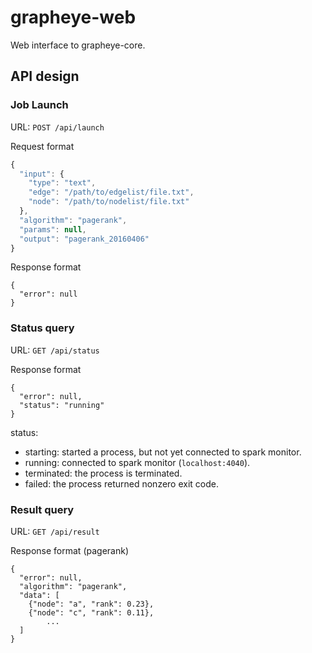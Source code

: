 # grapheye-web

Web interface to grapheye-core.

## API design

### Job Launch

URL: `POST /api/launch`

Request format

```js
{
  "input": {
    "type": "text",
    "edge": "/path/to/edgelist/file.txt",
    "node": "/path/to/nodelist/file.txt"
  },
  "algorithm": "pagerank",
  "params": null,
  "output": "pagerank_20160406"
}
```

Response format

```
{
  "error": null
}
```

### Status query

URL: `GET /api/status`

Response format

```
{
  "error": null,
  "status": "running"
}
```

status:

- starting: started a process, but not yet connected to spark monitor.
- running: connected to spark monitor (`localhost:4040`).
- terminated: the process is terminated.
- failed: the process returned nonzero exit code.

### Result query

URL: `GET /api/result`

Response format (pagerank)

```
{
  "error": null,
  "algorithm": "pagerank",
  "data": [
    {"node": "a", "rank": 0.23},
    {"node": "c", "rank": 0.11},
        ...
  ]
}
```

